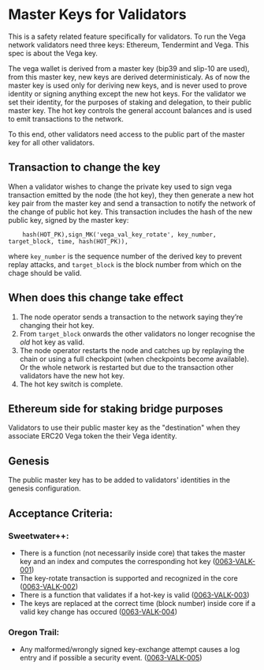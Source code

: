 # Master Keys for Validators

This is a safety related feature specifically for validators. To run the Vega network validators need three keys: Ethereum, Tendermint and Vega. This spec is about the Vega key. 

The vega wallet is derived from a master key (bip39 and slip-10 are used), from this master key, new keys are derived deterministicaly. As of now the master key is used only for deriving new keys, and is never used to prove identity or signing anything except the new hot keys.
For the validator we set their identity, for the purposes of staking and delegation, to their public master key. The hot key controls the general account balances and is used to emit transactions to the network.

To this end, other validators need access to the public part of the master key for all other validators.

## Transaction to change the key
When a validator wishes to change the private key used to sign vega transaction emitted by the node (the hot key), they then generate a new hot key pair from the master key and send a transaction to notify the network of the change of public hot key. This transaction includes the hash of the new public key, signed by the master key:
```    
    hash(HOT_PK),sign_MK('vega_val_key_rotate', key_number, target_block, time, hash(HOT_PK)),
```
where `key_number` is the sequence number of the derived key to prevent replay attacks, and `target_block` is the block number from which on the chage should be valid.

## When does this change take effect
1. The node operator sends a transaction to the network saying they’re changing their hot key.
1. From `target_block` onwards the other validators no longer recognise the *old* hot key as valid.
1. The node operator restarts the node and catches up by replaying the chain or using a full checkpoint (when checkpoints become available). Or the whole network is restarted but due to the transaction other validators have the new hot key. 
1. The hot key switch is complete. 

## Ethereum side for staking bridge purposes
Validators to use their public master key as the "destination" when they associate ERC20 Vega token the their Vega identity.   

## Genesis 
The public master key has to be added to validators' identities in the genesis configuration.



## Acceptance Criteria:

### Sweetwater++:
- There is a function (not necessarily inside core) that takes the master key and an index and computes the corresponding hot key  (<a name="0063-VALK-001" href="#0063-VALK-001">0063-VALK-001</a>)
- The key-rotate transaction is supported and recognized in the core  (<a name="0063-VALK-002" href="#0063-VALK-002">0063-VALK-002</a>)
- There is a function that validates if a hot-key is valid  (<a name="0063-VALK-003" href="#0063-VALK-003">0063-VALK-003</a>) 
- The keys are replaced at the correct time (block number) inside core if a valid key change has occured  (<a name="0063-VALK-004" href="#0063-VALK-004">0063-VALK-004</a>)

### Oregon Trail:
- Any malformed/wrongly signed key-exchange attempt causes a log entry and if possible a security event.  (<a name="0063-VALK-005" href="#0063-VALK-005">0063-VALK-005</a>)










